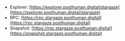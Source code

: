 - Explorer: [https://explorer.posthuman.digital/stargaze](https://explorer.posthuman.digital/stargaze)
- RPC: [https://rpc.stargaze.posthuman.digital](https://rpc.stargaze.posthuman.digital)
- Snapshot: [https://rpc.stargaze.posthuman.digital](https://snapshot.stargaze.posthuman.digital)
